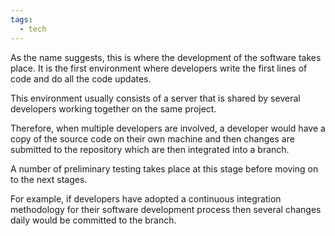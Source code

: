 ```yaml
---
tags:
  - tech
---
```

As the name suggests, this is where the development of the software takes place. 
It is the first environment where developers write the first lines of code and do all the code updates.

This environment usually consists of a server that is shared by several developers working together on the same project.

Therefore, when multiple developers are involved, a developer would have a copy of the source code on their own machine and then changes are submitted to the repository which are then integrated into a branch.

A number of preliminary testing takes place at this stage before moving on to the next stages.

For example, if developers have adopted a continuous integration methodology for their software development process then several changes daily would be committed to the branch.
